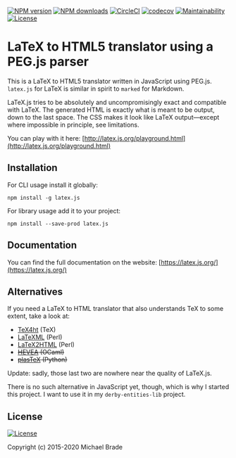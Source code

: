 [![NPM version](https://img.shields.io/npm/v/latex.js.svg?style=plastic)](https://www.npmjs.org/package/latex.js)
[![NPM downloads](https://img.shields.io/npm/dm/latex.js.svg?style=plastic)](https://www.npmjs.org/package/latex.js)
[![CircleCI](https://img.shields.io/circleci/project/github/michael-brade/LaTeX.js.svg?style=plastic)](https://circleci.com/gh/michael-brade/LaTeX.js)
[![codecov](https://codecov.io/gh/michael-brade/LaTeX.js/branch/master/graph/badge.svg)](https://codecov.io/gh/michael-brade/LaTeX.js)
[![Maintainability](https://api.codeclimate.com/v1/badges/f2ab8b70a87a9da55189/maintainability)](https://codeclimate.com/github/michael-brade/LaTeX.js/maintainability)
[![License](https://img.shields.io/github/license/michael-brade/LaTeX.js.svg?style=plastic)](https://github.com/michael-brade/LaTeX.js/blob/master/LICENSE)


# LaTeX to HTML5 translator using a PEG.js parser

This is a LaTeX to HTML5 translator written in JavaScript using PEG.js.
`latex.js` for LaTeX is similar in spirit to `marked` for Markdown.

LaTeX.js tries to be absolutely and uncompromisingly exact and compatible with LaTeX.
The generated HTML is exactly what is meant to be output, down to the last
space. The CSS makes it look like LaTeX output&mdash;except where impossible in principle,
see limitations.

You can play with it here:
[http://latex.js.org/playground.html](http://latex.js.org/playground.html)


## Installation

For CLI usage install it globally:

```
npm install -g latex.js
```

For library usage add it to your project:

```
npm install --save-prod latex.js
```

## Documentation

You can find the full documentation on the website: [https://latex.js.org/](https://latex.js.org/)

## Alternatives

If you need a LaTeX to HTML translator that also understands TeX to some extent, take a look at:

* [TeX4ht](https://tug.org/applications/tex4ht/mn.html) (TeX)
* [LaTeXML](https://github.com/brucemiller/LaTeXML) (Perl)
* [LaTeX2HTML](https://github.com/latex2html/latex2html) (Perl)
* ~~[HEVEA](http://hevea.inria.fr/) (OCaml)~~
* ~~[plasTeX](https://github.com/tiarno/plastex) (Python)~~

Update: sadly, those last two are nowhere near the quality of LaTeX.js.

There is no such alternative in JavaScript yet, though, which is why I started this project. I want to use it in my
`derby-entities-lib` project.


## License

[![License](https://img.shields.io/github/license/michael-brade/LaTeX.js.svg?style=plastic)](https://github.com/michael-brade/LaTeX.js/blob/master/LICENSE)

Copyright (c) 2015-2020 Michael Brade
